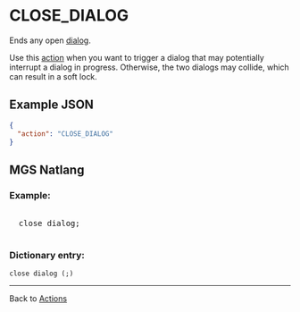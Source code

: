 # CLOSE_DIALOG

Ends any open [dialog](../dialogs).

Use this [action](../actions) when you want to trigger a dialog that may potentially interrupt a dialog in progress. Otherwise, the two dialogs may collide, which can result in a soft lock.

## Example JSON

```json
{
  "action": "CLOSE_DIALOG"
}
```

## MGS Natlang

### Example:

<pre class="HyperMD-codeblock mgs">

  <span class="verb">close</span> <span class="target">dialog</span><span class="terminator">;</span>

</pre>

### Dictionary entry:

```
close dialog (;)
```

---

Back to [Actions](../actions)

